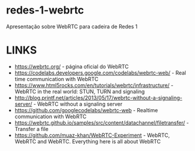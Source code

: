 # redes-1-webrtc
Apresentação sobre WebRTC para cadeira de Redes 1

# LINKS

* <https://webrtc.org/> - página oficial do WebRTC
* <https://codelabs.developers.google.com/codelabs/webrtc-web/> - Real time communication with WebRTC
* <https://www.html5rocks.com/en/tutorials/webrtc/infrastructure/> - WebRTC in the real world: STUN, TURN and signaling
* <http://blog.printf.net/articles/2013/05/17/webrtc-without-a-signaling-server/> - WebRTC without a signaling server
* <https://github.com/googlecodelabs/webrtc-web> - Realtime communication with WebRTC
* <https://webrtc.github.io/samples/src/content/datachannel/filetransfer/> - Transfer a file
* <https://github.com/muaz-khan/WebRTC-Experiment> - WebRTC, WebRTC and WebRTC. Everything here is all about WebRTC
